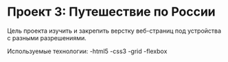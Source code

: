 # Проект 3: Путешествие по России

Цель проекта изучить и закрепить верстку веб-страниц под устройства с разными разрешениями.

Используемые технологии:
-html5
-css3
-grid
-flexbox

